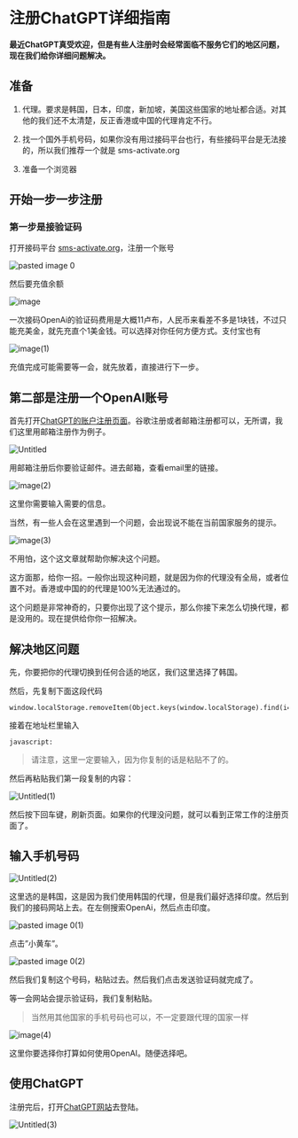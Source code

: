 # **注册ChatGPT详细指南**

**最近ChatGPT真受欢迎，但是有些人注册时会经常面临不服务它们的地区问题，现在我们给你详细问题解决。**

## **准备**

1. 代理。要求是韩国，日本，印度，新加坡，美国这些国家的地址都合适。对其他的我们还不太清楚，反正香港或中国的代理肯定不行。

2. 找一个国外手机号码，如果你没有用过接码平台也行，有些接码平台是无法接的，所以我们推荐一个就是 sms-activate.org

3. 准备一个浏览器

## 开始一步一步注册

### **第一步是接验证码**

打开接码平台 [sms-activate.org](https://sms-activate.org/?ref=2068197)，注册一个账号

![pasted image 0](https://gitee.com/luojinyuan/picture/raw/master/202302101500325.png)

然后要充值余额

![image](https://gitee.com/luojinyuan/picture/raw/master/202302101502880.png)

一次接码OpenAi的验证码费用是大概11卢布，人民币来看差不多是1块钱，不过只能充美金，就先充直个1美金钱。可以选择对你任何方便方式。支付宝也有

![image(1)](https://gitee.com/luojinyuan/picture/raw/master/202302101503773.png)

充值完成可能需要等一会，就先放着，直接进行下一步。

## **第二部是注册一个OpenAI账号**

首先打开[ChatGPT的账户注册页面](https://beta.openai.com/signup)。谷歌注册或者邮箱注册都可以，无所谓，我们这里用邮箱注册作为例子。

![Untitled](https://gitee.com/luojinyuan/picture/raw/master/202302101503588.png)

用邮箱注册后你要验证邮件。进去邮箱，查看email里的链接。

![image(2)](https://gitee.com/luojinyuan/picture/raw/master/202302101504290.png)

这里你需要输入需要的信息。

当然，有一些人会在这里遇到一个问题，会出现说不能在当前国家服务的提示。

![image(3)](https://gitee.com/luojinyuan/picture/raw/master/202302101505943.png)

不用怕，这个这文章就帮助你解决这个问题。

这方面那，给你一招。一般你出现这种问题，就是因为你的代理没有全局，或者位置不对。香港或中国的的代理是100%无法通过的。

这个问题是非常神奇的，只要你出现了这个提示，那么你接下来怎么切换代理，都是没用的。现在提供给你你一招解决。

## **解决地区问题**

先，你要把你的代理切换到任何合适的地区，我们这里选择了韩国。

然后，先复制下面这段代码

```
window.localStorage.removeItem(Object.keys(window.localStorage).find(i=>i.startsWith('@@auth0spajs')))
```

接着在地址栏里输入

```
javascript:
```

> 请注意，这里一定要输入，因为你复制的话是粘贴不了的。

然后再粘贴我们第一段复制的内容：

![Untitled(1)](https://gitee.com/luojinyuan/picture/raw/master/202302101507869.png)

然后按下回车键，刷新页面。如果你的代理没问题，就可以看到正常工作的注册页面了。


## **输入手机号码**

![Untitled(2)](https://gitee.com/luojinyuan/picture/raw/master/202302101508490.png)

这里选的是韩国，这是因为我们使用韩国的代理，但是我们最好选择印度。然后到我们的接码网站上去。在左侧搜索OpenAi，然后点击印度。

![pasted image 0(1)](https://gitee.com/luojinyuan/picture/raw/master/202302101509094.png)

点击”小黄车”。

![pasted image 0(2)](https://gitee.com/luojinyuan/picture/raw/master/202302101510959.png)

然后我们复制这个号码，粘贴过去。然后我们点击发送验证码就完成了。

等一会网站会提示验证码，我们复制粘贴。

> 当然用其他国家的手机号码也可以，不一定要跟代理的国家一样

![image(4)](https://gitee.com/luojinyuan/picture/raw/master/202302101510329.png)

这里你要选择你打算如何使用OpenAI。随便选择吧。

## **使用ChatGPT**

注册完后，打开[ChatGPT网站](https://chat.openai.com/auth/login)去登陆。

![Untitled(3)](https://gitee.com/luojinyuan/picture/raw/master/202302101511558.png)